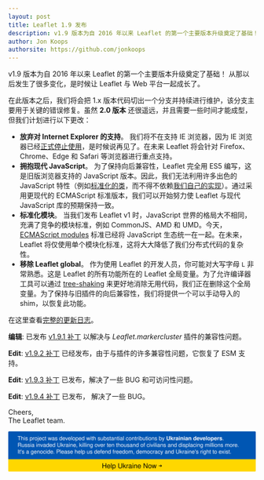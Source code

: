 ```yaml
---
layout: post
title: Leaflet 1.9 发布
description: v1.9 版本为自 2016 年以来 Leaflet 的第一个主要版本升级奠定了基础！
author: Jon Koops
authorsite: https://github.com/jonkoops
---
```


v1.9 版本为自 2016 年以来 Leaflet 的第一个主要版本升级奠定了基础！ 从那以后发生了很多变化，是时候让 Leaflet 与 Web 平台一起成长了。

在此版本之后，我们将会把 1.x 版本代码切出一个分支并持续进行维护，该分支主要用于关键的错误修复。虽然 **2.0 版本** 还很遥远，并且需要一些时间才能成型，但我们计划进行以下更改：

- **放弃对 Internet Explorer 的支持**。
我们将不在支持 IE 浏览器，因为 IE 浏览器已经[正式停止使用](https://blogs.windows.com/windowsexperience/2022/06/15/internet-explorer-11-has-retired-and-is-officially-out-of-support-what-you-need-to-know/)，是时候说再见了。在未来 Leaflet 将会针对 Firefox、Chrome、Edge 和 Safari 等浏览器进行重点支持。
- **拥抱现代 JavaScript**。
为了保持向后兼容性，Leaflet 完全用 ES5 编写，这是旧版浏览器支持的 JavaScript 版本。因此，我们无法利用许多出色的 JavaScript 特性（例如[标准化的类](https://developer.mozilla.org/en-US/docs/Web/JavaScript/Reference/Classes)，而不得不依赖[我们自己的实现](https://leafletjs.com/reference.html#class)）。通过采用更现代的 ECMAScript 标准版本，我们可以开始努力使 Leaflet 与现代 JavaScript 库的预期保持一致。
- **标准化模块**。
当我们发布 Leaflet v1 时，JavaScript 世界的格局大不相同，充满了竞争的模块标准，例如 CommonJS、AMD 和 UMD。今天，[ECMAScript modules](https://developer.mozilla.org/en-US/docs/Web/JavaScript/Guide/Modules) 标准已经将 JavaScript 生态统一在一起。在未来，Leaflet 将仅使用单个模块化标准，这将大大降低了我们分布式代码的复杂性。
- **移除 Leaflet global**。
作为使用 Leaflet 的开发人员，你可能对大写字母 `L` 非常熟悉。这是 Leaflet 的所有功能所在的 Leaflet 全局变量。为了允许编译器工具可以通过 [tree-shaking](https://developer.mozilla.org/en-US/docs/Glossary/Tree_shaking) 来更好地消除无用代码，我们正在删除这个全局变量。为了保持与旧插件的向后兼容性，我们将提供一个可以手动导入的 shim，以恢复此功能。

在这里查看[完整的更新日志](https://github.com/Leaflet/Leaflet/releases/tag/v1.9.0)。

**编辑**: 已发布 [v1.9.1 补丁](https://github.com/Leaflet/Leaflet/releases/tag/v1.9.1) 以解决与 _Leaflet.markercluster_ 插件的兼容性问题。

**Edit**: [v1.9.2 补丁](https://github.com/Leaflet/Leaflet/releases/tag/v1.9.2) 已经发布，由于与插件的许多兼容性问题，它恢复了 ESM 支持。

**Edit**: [v1.9.3 补丁](https://github.com/Leaflet/Leaflet/releases/tag/v1.9.3) 已发布，解决了一些 BUG 和可访问性问题。

**Edit**: [v1.9.4 补丁](https://github.com/Leaflet/Leaflet/releases/tag/v1.9.4) 已发布， 解决了一些 BUG。

Cheers,<br>
The Leaflet team.

[![Stand With Ukraine](https://raw.githubusercontent.com/vshymanskyy/StandWithUkraine/main/banner-direct.svg)](https://stand-with-ukraine.pp.ua)
